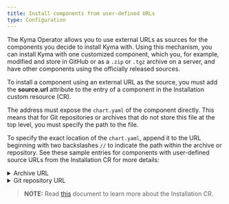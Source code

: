 ```yaml
---
title: Install components from user-defined URLs
type: Configuration
---
```


The Kyma Operator allows you to use external URLs as sources for the components you decide to install Kyma with. Using this mechanism, you can install Kyma with one customized component, which you, for example, modified and store in GitHub or as a `.zip` or `.tgz` archive on a server, and have other components using the officially released sources.

To install a component using an external URL as the source, you must add the **source.url** attribute to the entry of a component in the Installation custom resource (CR).

The address must expose the `chart.yaml` of the component directly. This means that for Git repositories or archives that do not store this file at the top level, you must specify the path to the file.

To specify the exact location of the `chart.yaml`, append it to the URL beginning with two backslashes `//` to indicate the path within the archive or repository. See these sample entries for components with user-defined source URLs from the Installation CR for more details:

<div tabs>
  <details>
  <summary>
  Archive URL
  </summary>

  - Archive with `chart.yaml` at the top level:
    ```
    - name: "ory"
      namespace: "kyma-system"
      source:
        url: https://hosting.com/your-user/files/kyma-custom-ory.zip
    ```

  - Archive with `chart.yaml` deeper in file structure:
    ```
    - name: "ory"
      namespace: "kyma-system"
      source:
        url: https://hosting.com/your-user/files/kyma-custom-ory.zip//kyma-custom/resources/ory
    ```

  </details>
  <details>
  <summary>
  Git repository URL
  </summary>

  >**TIP:** To get the repository URL suitable for the Installation CR, use the HTTPS address available through the GitHub web UI and remove `https://`.

  - Repository with `chart.yaml` at the top level:
    ```
    - name: "cluster-essentials"
      namespace: "kyma-system"
      source:
        url: github.com/my-project/kyma.git
    ```

  - Repository with `chart.yaml` deeper in file structure:
    ```
    - name: "cluster-essentials"
      namespace: "kyma-system"
      source:
        url: github.com/my-project/kyma.git//resources/cluster-essentials
    ```

  </details>

</div>

>**NOTE:** Read [this](#custom-resource-installation) document to learn more about the Installation CR.
